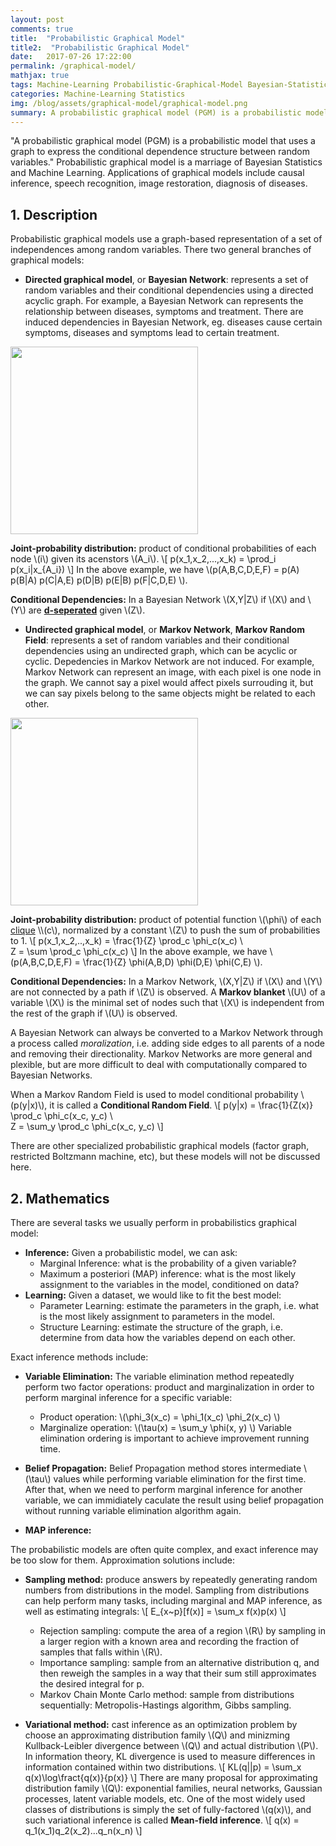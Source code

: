 ```yaml
---
layout: post
comments: true
title:  "Probabilistic Graphical Model"
title2:  "Probabilistic Graphical Model"
date:   2017-07-26 17:22:00
permalink: /graphical-model/
mathjax: true
tags: Machine-Learning Probabilistic-Graphical-Model Bayesian-Statistics Statistics
categories: Machine-Learning Statistics
img: /blog/assets/graphical-model/graphical-model.png
summary: A probabilistic graphical model (PGM) is a probabilistic model for which a graph expresses the conditional dependence structure between random variables...
---
```



"A probabilistic graphical model (PGM) is a probabilistic model that uses a graph to express the conditional dependence structure between random variables." Probabilistic graphical model is a marriage of Bayesian Statistics and Machine Learning. Applications of graphical models include causal inference, speech recognition, image restoration, diagnosis of diseases.

## 1. Description
Probabilistic graphical models use a graph-based representation of a set of independences among random variables. There two general branches of graphical models:
* __Directed graphical model__, or __Bayesian Network__: represents a set of random variables and their conditional dependencies using a directed acyclic graph. For example, a Bayesian Network can represents the relationship between diseases, symptoms and treatment. There are induced dependencies in Bayesian Network, eg. diseases cause certain symptoms, diseases and symptoms lead to certain treatment.
<div class="imgcap">
<div >
    <img src="/blog/assets/graphical-model/bayesian-network.png" width = "300">
</div>
</div>

__Joint-probability distribution:__ product of conditional probabilities of each node \\(i\\) given its acenstors \\(A_i\\).
\\[
p(x_1,x_2,...,x_k) = \prod_i p(x_i\|x_{A_i})
\\]
In the above example, we have
\\(p(A,B,C,D,E,F) = p(A) p(B\|A) p(C\|A,E) p(D\|B) p(E\|B) p(F\|C,D,E) \\).

__Conditional Dependencies:__ In a Bayesian Network \\(X,Y\|Z\\) if \\(X\\) and \\(Y\\) are __[d-seperated](https://en.wikipedia.org/wiki/Bayesian_network#d-separation)__ given \\(Z\\).

* __Undirected graphical model__, or __Markov Network__, __Markov Random Field__: represents a set of random variables and their conditional dependencies using an undirected graph, which can be acyclic or cyclic. Depedencies in Markov Network are not induced. For example, Markov Network can represent an image, with each pixel is one node in the graph. We cannot say a pixel would affect pixels surrouding it, but we can say pixels belong to the same objects might be related to each other.
<div class="imgcap">
<div >
    <img src="/blog/assets/graphical-model/markov-random-field.png" width = "300">
</div>
</div>

__Joint-probability distribution:__ product of potential function \\(\phi\\) of each [clique](https://en.wikipedia.org/wiki/Clique_(graph_theory)) \\(c\\), normalized by a constant \\(Z\\) to push the sum of probabilities to 1.
\\[
p(x_1,x_2,..,x_k) = \frac{1}{Z} \prod_c \phi_c(x_c) \\\
Z = \sum \prod_c \phi_c(x_c)
\\]
In the above example, we have \\(p(A,B,C,D,E,F) = \frac{1}{Z} \phi(A,B,D) \phi(D,E) \phi(C,E) \\).

__Conditional Dependencies:__ In a Markov Network, \\(X,Y\|Z\\) if \\(X\\) and \\(Y\\) are not connected by a path if \\(Z\\) is observed. A __Markov blanket__ \\(U\\) of a variable \\(X\\) is the minimal set of nodes such that \\(X\\) is independent from the rest of the graph if \\(U\\) is observed.

A Bayesian Network can always be converted to a Markov Network through a process called _moralization_, i.e. adding side edges to all parents of a node and removing their directionality. Markov Networks are more general and plexible, but are more difficult to deal with computationally compared to Bayesian Networks.

When a Markov Random Field is used to model conditional probability \\(p(y\|x)\\), it is called a __Conditional Random Field__.
\\[
p(y\|x) = \frac{1}{Z(x)} \prod_c \phi_c(x_c, y_c) \\\
Z = \sum_y \prod_c \phi_c(x_c, y_c)
\\]

There are other specialized probabilistic graphical models (factor graph, restricted Boltzmann machine, etc), but these models will not be discussed here.

## 2. Mathematics
There are several tasks we usually perform in probabilistics graphical model:
* __Inference:__ Given a probabilistic model, we can ask:
  * Marginal Inference: what is the probability of a given variable?
  * Maximum a posteriori (MAP) inference: what is the most likely assignment to the variables in the model, conditioned on data?
* __Learning:__ Given a dataset, we would like to fit the best model:
  * Parameter Learning: estimate the parameters in the graph, i.e. what is the most likely assignment to parameters in the model.
  * Structure Learning: estimate the structure of the graph, i.e. determine from data how the variables depend on each other.

Exact inference methods include:
* __Variable Elimination:__ The variable elimination method repeatedly perform two factor operations: product and marginalization in order to perform marginal inference for a specific variable:
  * Product operation: \\(\phi_3(x_c) = \phi_1(x_c) \phi_2(x_c) \\)
  * Marginalize operation: \\(\tau(x) = \sum_y \phi(x, y) \\)
Variable elimination ordering is important to achieve improvement running time. 

* __Belief Propagation:__ Belief Propagation method stores intermediate \\(\tau\\) values while performing variable elimination for the first time. After that, when we need to perform marginal inference for another variable, we can immidiately caculate the result using belief propagation without running variable elimination algorithm again.

* __MAP inference:__

The probabilistic models are often quite complex, and exact inference may be too slow for them. Approximation solutions include:
* __Sampling method:__ produce answers by repeatedly generating random numbers from distributions in the model. Sampling from distributions can help perform many tasks, including marginal and MAP inference, as well as estimating integrals:
\\[
E_{x~p}[f(x)] = \sum_x f(x)p(x)
\\]
  * Rejection sampling: compute the area of a region \\(R\\) by sampling in a larger region with a known area and recording the fraction of samples that falls within \\(R\\).
  * Importance sampling: sample from an alternative distribution q, and then reweigh the samples in a way that their sum still approximates the desired integral for p.
  * Markov Chain Monte Carlo method: sample from distributions sequentially: Metropolis-Hastings algorithm, Gibbs sampling.

* __Variational method:__ cast inference as an optimization problem by choose an approximating distribution family \\(Q\\) and minizming Kullback-Leibler divergence between \\(Q\\) and actual distribution \\(P\\). In information theory, KL divergence is used to measure differences in information contained within two distributions.
\\[
KL(q\|\|p) = \sum_x q(x)\log\fract{q(x)}{p(x)}
\\]
There are many proposal for approximating distribution family \\(Q\\): exponential families, neural networks, Gaussian processes, latent variable models, etc. One of the most widely used classes of distributions is simply the set of fully-factored \\(q(x)\\), and such variational inference is called __Mean-field inference__.
\\[
q(x) = q_1(x_1)q_2(x_2)...q_n(x_n)
\\]


